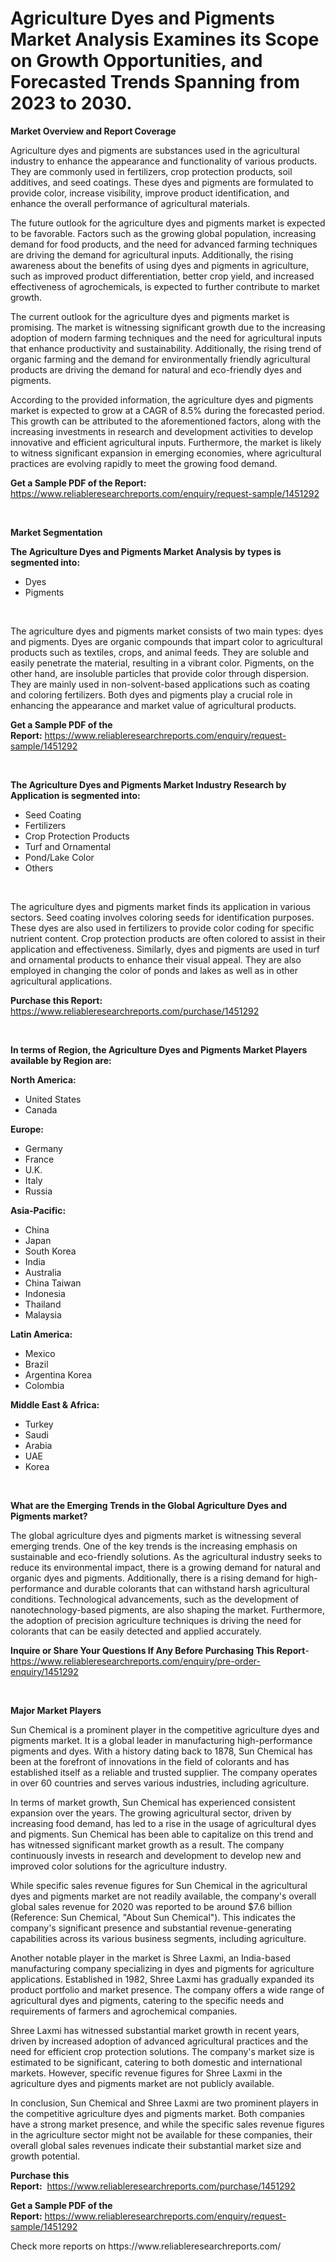 <p><h1>Agriculture Dyes and Pigments Market Analysis Examines its Scope on Growth Opportunities, and Forecasted Trends Spanning from 2023 to 2030.</h1></p><p><strong>Market Overview and Report Coverage</strong></p>
<p><p>Agriculture dyes and pigments are substances used in the agricultural industry to enhance the appearance and functionality of various products. They are commonly used in fertilizers, crop protection products, soil additives, and seed coatings. These dyes and pigments are formulated to provide color, increase visibility, improve product identification, and enhance the overall performance of agricultural materials.</p><p>The future outlook for the agriculture dyes and pigments market is expected to be favorable. Factors such as the growing global population, increasing demand for food products, and the need for advanced farming techniques are driving the demand for agricultural inputs. Additionally, the rising awareness about the benefits of using dyes and pigments in agriculture, such as improved product differentiation, better crop yield, and increased effectiveness of agrochemicals, is expected to further contribute to market growth.</p><p>The current outlook for the agriculture dyes and pigments market is promising. The market is witnessing significant growth due to the increasing adoption of modern farming techniques and the need for agricultural inputs that enhance productivity and sustainability. Additionally, the rising trend of organic farming and the demand for environmentally friendly agricultural products are driving the demand for natural and eco-friendly dyes and pigments.</p><p>According to the provided information, the agriculture dyes and pigments market is expected to grow at a CAGR of 8.5% during the forecasted period. This growth can be attributed to the aforementioned factors, along with the increasing investments in research and development activities to develop innovative and efficient agricultural inputs. Furthermore, the market is likely to witness significant expansion in emerging economies, where agricultural practices are evolving rapidly to meet the growing food demand.</p></p>
<p><strong>Get a Sample PDF of the Report:</strong> <a href="https://www.reliableresearchreports.com/enquiry/request-sample/1451292">https://www.reliableresearchreports.com/enquiry/request-sample/1451292</a></p>
<p>&nbsp;</p>
<p><strong>Market Segmentation</strong></p>
<p><strong>The Agriculture Dyes and Pigments Market Analysis by types is segmented into:</strong></p>
<p><ul><li>Dyes</li><li>Pigments</li></ul></p>
<p>&nbsp;</p>
<p><p>The agriculture dyes and pigments market consists of two main types: dyes and pigments. Dyes are organic compounds that impart color to agricultural products such as textiles, crops, and animal feeds. They are soluble and easily penetrate the material, resulting in a vibrant color. Pigments, on the other hand, are insoluble particles that provide color through dispersion. They are mainly used in non-solvent-based applications such as coating and coloring fertilizers. Both dyes and pigments play a crucial role in enhancing the appearance and market value of agricultural products.</p></p>
<p><strong>Get a Sample PDF of the Report:</strong>&nbsp;<a href="https://www.reliableresearchreports.com/enquiry/request-sample/1451292">https://www.reliableresearchreports.com/enquiry/request-sample/1451292</a></p>
<p>&nbsp;</p>
<p><strong>The Agriculture Dyes and Pigments Market Industry Research by Application is segmented into:</strong></p>
<p><ul><li>Seed Coating</li><li>Fertilizers</li><li>Crop Protection Products</li><li>Turf and Ornamental</li><li>Pond/Lake Color</li><li>Others</li></ul></p>
<p>&nbsp;</p>
<p><p>The agriculture dyes and pigments market finds its application in various sectors. Seed coating involves coloring seeds for identification purposes. These dyes are also used in fertilizers to provide color coding for specific nutrient content. Crop protection products are often colored to assist in their application and effectiveness. Similarly, dyes and pigments are used in turf and ornamental products to enhance their visual appeal. They are also employed in changing the color of ponds and lakes as well as in other agricultural applications.</p></p>
<p><strong>Purchase this Report:</strong>&nbsp; <a href="https://www.reliableresearchreports.com/purchase/1451292">https://www.reliableresearchreports.com/purchase/1451292</a></p>
<p>&nbsp;</p>
<p><strong>In terms of Region, the Agriculture Dyes and Pigments Market Players available by Region are:</strong></p>
<p>
    <p> <strong> North America: </strong>
        <ul>
            <li>United States</li>
            <li>Canada</li>
        </ul>
        </p> 
    <p> <strong> Europe: </strong>
        <ul>
            <li>Germany</li>
            <li>France</li>
            <li>U.K.</li>
            <li>Italy</li>
            <li>Russia</li>
        </ul>
        </p> 
    <p> <strong> Asia-Pacific: </strong>
        <ul>
            <li>China</li>
            <li>Japan</li>
            <li>South Korea</li>
            <li>India</li>
            <li>Australia</li>
            <li>China Taiwan</li>
            <li>Indonesia</li>
            <li>Thailand</li>
            <li>Malaysia</li>
        </ul>
        </p> 
    <p> <strong> Latin America: </strong>
        <ul>
            <li>Mexico</li>
            <li>Brazil</li>
            <li>Argentina Korea</li>
            <li>Colombia</li>
        </ul>
        </p> 
    <p> <strong> Middle East & Africa: </strong>
        <ul>
            <li>Turkey</li>
            <li>Saudi</li>
            <li>Arabia</li>
            <li>UAE</li>
            <li>Korea</li>
        </ul>
    </p>
    </p>
<p>&nbsp;</p>
<p><strong>What are the Emerging Trends in the Global Agriculture Dyes and Pigments market?</strong></p>
<p><p>The global agriculture dyes and pigments market is witnessing several emerging trends. One of the key trends is the increasing emphasis on sustainable and eco-friendly solutions. As the agricultural industry seeks to reduce its environmental impact, there is a growing demand for natural and organic dyes and pigments. Additionally, there is a rising demand for high-performance and durable colorants that can withstand harsh agricultural conditions. Technological advancements, such as the development of nanotechnology-based pigments, are also shaping the market. Furthermore, the adoption of precision agriculture techniques is driving the need for colorants that can be easily detected and applied accurately.</p></p>
<p><strong>Inquire or Share Your Questions If Any Before Purchasing This Report</strong>- <a href="https://www.reliableresearchreports.com/enquiry/pre-order-enquiry/1451292">https://www.reliableresearchreports.com/enquiry/pre-order-enquiry/1451292</a></p>
<p>&nbsp;</p>
<p><strong>Major Market Players</strong></p>
<p><p>Sun Chemical is a prominent player in the competitive agriculture dyes and pigments market. It is a global leader in manufacturing high-performance pigments and dyes. With a history dating back to 1878, Sun Chemical has been at the forefront of innovations in the field of colorants and has established itself as a reliable and trusted supplier. The company operates in over 60 countries and serves various industries, including agriculture.</p><p>In terms of market growth, Sun Chemical has experienced consistent expansion over the years. The growing agricultural sector, driven by increasing food demand, has led to a rise in the usage of agricultural dyes and pigments. Sun Chemical has been able to capitalize on this trend and has witnessed significant market growth as a result. The company continuously invests in research and development to develop new and improved color solutions for the agriculture industry.</p><p>While specific sales revenue figures for Sun Chemical in the agricultural dyes and pigments market are not readily available, the company's overall global sales revenue for 2020 was reported to be around $7.6 billion (Reference: Sun Chemical, "About Sun Chemical"). This indicates the company's significant presence and substantial revenue-generating capabilities across its various business segments, including agriculture.</p><p>Another notable player in the market is Shree Laxmi, an India-based manufacturing company specializing in dyes and pigments for agriculture applications. Established in 1982, Shree Laxmi has gradually expanded its product portfolio and market presence. The company offers a wide range of agricultural dyes and pigments, catering to the specific needs and requirements of farmers and agrochemical companies.</p><p>Shree Laxmi has witnessed substantial market growth in recent years, driven by increased adoption of advanced agricultural practices and the need for efficient crop protection solutions. The company's market size is estimated to be significant, catering to both domestic and international markets. However, specific revenue figures for Shree Laxmi in the agriculture dyes and pigments market are not publicly available.</p><p>In conclusion, Sun Chemical and Shree Laxmi are two prominent players in the competitive agriculture dyes and pigments market. Both companies have a strong market presence, and while the specific sales revenue figures in the agriculture sector might not be available for these companies, their overall global sales revenues indicate their substantial market size and growth potential.</p></p>
<p><strong>Purchase this Report:</strong>&nbsp;&nbsp;<a href="https://www.reliableresearchreports.com/purchase/1451292">https://www.reliableresearchreports.com/purchase/1451292</a></p>
<p></p>
<p><strong>Get a Sample PDF of the Report:</strong>&nbsp;<a href="https://www.reliableresearchreports.com/enquiry/request-sample/1451292">https://www.reliableresearchreports.com/enquiry/request-sample/1451292</a></p>
<p>Check more reports on https://www.reliableresearchreports.com/</p>
